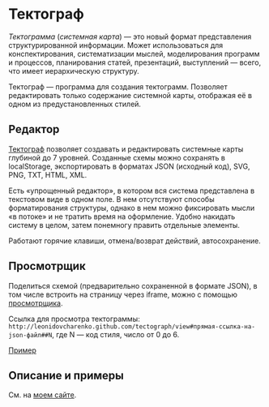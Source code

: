 # Тектограф
*Тектограмма* (_системная карта_) — это новый формат представления структурированной информации.
Может использоваться для конспектирования, систематизации мыслей, моделирования программ и процессов, планирования статей, презентаций, выступлений — всего, что имеет иерархическую структуру.

Тектограф — программа для создания тектограмм. Позволяет редактировать только содержание системной карты, отображая её в одном из предустановленных стилей.

## Редактор
[Тектограф](http://leonidovcharenko.github.com/tectograph) позволяет создавать и редактировать системные карты глубиной до 7 уровней.
Созданные схемы можно сохранять в localStorage, экспортировать в форматах JSON (исходный код), SVG, PNG, TXT, HTML, XML.

Есть «упрощенный редактор», в котором вся система представлена в текстовом виде в одном поле.
В нем отсутствуют способы форматирования структуры, однако в нем можно фиксировать мысли «в потоке» и не тратить время на оформление.
Удобно накидать систему в целом, затем понемногу править отдельные элементы.

Работают горячие клавиши, отмена/возврат действий, автосохранение.

## Просмотрщик
Поделиться схемой (предварительно сохраненной в формате JSON), в том числе встроить на страницу через iframe,
можно с помощью [просмотрщика](http://leonidovcharenko.github.com/tectograph/view).

Ссылка для просмотра тектограммы: `http://leonidovcharenko.github.com/tectograph/view#прямая-ссылка-на-json-файл##N`, где N — код стиля, число от 0 до 6.

[Пример](http://leonidovcharenko.github.io/tectograph/view#https://dl.dropboxusercontent.com/s/1o2ne7gxvbu5us3/25-point_website_usability_checklist.json?dl=0##2)

## Описание и примеры

См. на [моем сайте](http://leonidovcharenko.ru/tectograms).
